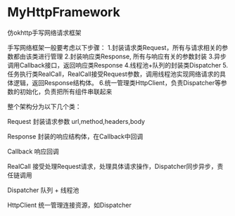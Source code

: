 # MyHttpFramework
仿okhttp手写网络请求框架

手写网络框架一般要考虑以下步骤：
1.封装请求类Request，所有与请求相关的参数都由该类进行管理
2.封装响应类Response, 所有与响应有关的参数封装
3.异步调用Callback接口，返回响应类Response
4.线程池+队列的封装类Dispatcher
5.任务执行类RealCall，RealCall接受Request参数，调用线程池实现网络请求的具体逻辑，返回Response结构体。
6.统一管理类HttpClient，负责Dispatcher等参数的初始化，负责把所有组件串联起来


整个架构分为以下几个类：

Request
封装请求参数 url,method,headers,body

Response
封装的响应结构体，在Callback中回调

Callback
响应回调

RealCall
接受处理Request请求，处理具体请求操作，Dispatcher同步异步，责任链调用

Dispatcher
队列 + 线程池

HttpClient
统一管理连接资源，如Dispatcher
